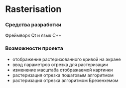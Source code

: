# Rasterisation
### Средства разработки
Фреймворк Qt и язык C++
### Возможности проекта
* отображение растеризованного кривой на экране
* ввод параметров отрезка для растеризации
* изменение масштаба отображаемой картинки
* растеризация отрезка пошаговым алгоритмом
* растеризация отрезка алгоритмом Брезенхемом
